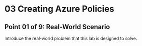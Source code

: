 # 03 Creating Azure Policies

## Point 01 of 9: Real-World Scenario

Introduce the real-world problem that this lab is designed to solve.

